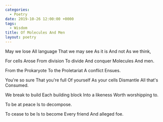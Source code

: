 ```yaml
---
categories:
  - Poetry
date: 2019-10-26 12:00:00 +0000
tags:
  - Wisdom
title: Of Molecules And Men
layout: poetry
---
```


May we lose
All language
That we may see
As it is
And not
As we think,

For cells
Arose
From division
To divide
And conquer
Molecules
And men.

From the
Prokaryote
To the
Proletariat
A conflict
Ensues.

You're so sure
That you're full
Of yourself
As your cells
Dismantle
All that's
Consumed.

We break to build
Each building block
Into a likeness
Worth worshipping to.

To be at peace
Is to decompose.

To cease to be
Is to become
Every friend
And alleged foe.
